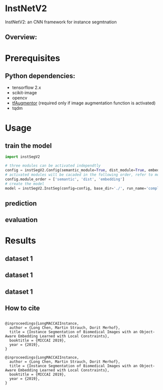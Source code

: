 # InstNetV2
InstNetV2: an CNN framework for instance segmtnation 


## Overview:


# Prerequisites 

## Python dependencies:

- tensorflow 2.x
- scikit-image
- opencv
- [tfAugmentor](https://github.com/looooongChen/tfAugmentor) (required only if image augmentation function is activated)
- tqdm

# Usage


## train the model

```python
import instSegV2

# three modules can be activated independtly
config = instSegV2.Config(semantic_module=True, dist_module=True, embedding_module=True)
# activated modules will be cacaded in the following order, refer to model.Config for all configurations
config.module_order = ['semantic', 'dist', 'embedding']
# create the model
model = instSegV2.InstSeg(config=config, base_dir='./', run_name='complete')
```

## prediction


## evaluation


# Results 

## dataset 1

## dataset 1

## dataset 1




## How to cite 
```

@inproceedings{LongMACCAIInstance,  
  author = {Long Chen, Martin Strauch, Dorit Merhof},  
  title = {Instance Segmentation of Biomedical Images with an Object-Aware Embedding Learned with Local Constraints},  
  booktitle = {MICCAI 2019},  
  year = {2019},  
}

@inproceedings{LongMACCAIInstance,  
  author = {Long Chen, Martin Strauch, Dorit Merhof},  
  title = {Instance Segmentation of Biomedical Images with an Object-Aware Embedding Learned with Local Constraints},  
  booktitle = {MICCAI 2019},  
  year = {2019},  
}


```
